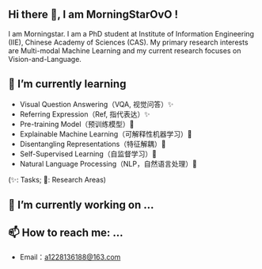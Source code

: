 ## Hi there 👋, I am MorningStarOvO !
I am Morningstar. I am a PhD student at Institute of Information Engineering (IIE), Chinese Academy of Sciences (CAS).
My primary research interests are Multi-modal Machine Learning and my current research focuses on Vision-and-Language.

## 🌱 I’m currently learning
* Visual Question Answering（VQA, 视觉问答）✨
* Referring Expression（Ref, 指代表达）✨
* Pre-training Model（预训练模型）:star2:
* Explainable Machine Learning（可解释性机器学习）:star2:
* Disentangling Representations（特征解耦）:star2:
* Self-Supervised Learning（自监督学习）:star2:
* Natural Language Processing（NLP，自然语言处理）:star2:

(✨: Tasks; :star2:: Research Areas)

## 🔭 I’m currently working on ...

## 📫 How to reach me: ...
* Email：a1228136188@163.com

<!--
**MorningStarOvO/MorningStarOvO** is a ✨ _special_ ✨ repository because its `README.md` (this file) appears on your GitHub profile.

Here are some ideas to get you started:

- 🔭 I’m currently working on ...
- 🌱 I’m currently learning ...
- 👯 I’m looking to collaborate on ...  # 我在跟谁合作
- 🤔 I’m looking for help with ...
- 💬 Ask me about ...
- 📫 How to reach me: ...
- 😄 Pronouns: ...
- ⚡ Fun fact: ...
-->
